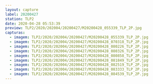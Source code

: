 ```yaml
---
layout: capture
label: 20200427
station: TLP2
date: 2020-04-28 05:53:39
preview: TLP2/2020/202004/20200427/M20200428_055339_TLP_2P.jpg
capturas:
  - imagem: TLP2/2020/202004/20200427/M20200428_055339_TLP_2P.jpg
  - imagem: TLP2/2020/202004/20200427/M20200428_070318_TLP_2P.jpg
  - imagem: TLP2/2020/202004/20200427/M20200428_080226_TLP_2P.jpg
  - imagem: TLP2/2020/202004/20200427/M20200428_080326_TLP_2P.jpg
  - imagem: TLP2/2020/202004/20200427/M20200428_080858_TLP_2P.jpg
  - imagem: TLP2/2020/202004/20200427/M20200428_081849_TLP_2P.jpg
  - imagem: TLP2/2020/202004/20200427/M20200428_082519_TLP_2P.jpg
  - imagem: TLP2/2020/202004/20200427/M20200428_083333_TLP_2P.jpg
  - imagem: TLP2/2020/202004/20200427/M20200428_084539_TLP_2P.jpg
---
```

